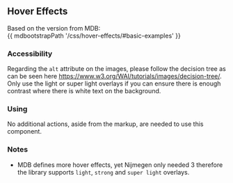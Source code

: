 ## Hover Effects

Based on the version from MDB:<br>
{{ mdbootstrapPath '/css/hover-effects/#basic-examples' }}

### Accessibility

Regarding the `alt` attribute on the images, please follow the decision tree as can be seen here https://www.w3.org/WAI/tutorials/images/decision-tree/.
Only use the light or super light overlays if you can ensure there is enough contrast where there is white text on the background.

### Using

No additional actions, aside from the markup, are needed to use this component.

### Notes

* MDB defines more hover effects, yet Nijmegen only needed 3 therefore the library supports `light`, `strong` and `super light` overlays.
